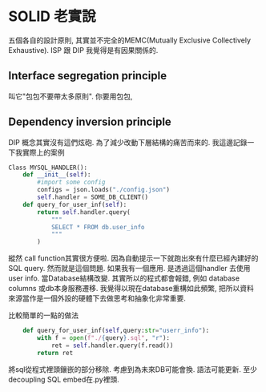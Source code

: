 # SOLID 老實說
五個各自的設計原則, 其實並不完全的MEMC(Mutually Exclusive Collectively Exhaustive). 
ISP 跟 DIP 我覺得是有因果關係的.
## Interface segregation principle
叫它"包包不要帶太多原則". 你要用包包, 
## Dependency inversion principle
DIP 概念其實沒有這們炫砲. 為了減少改動下層結構的痛苦而來的. 我這邊記錄一下我實際上的案例
```python
Class MYSQL_HANDLER():
	def __init__(self):
		#import some config
		configs = json.loads("./config.json")
		self.handler = SOME_DB_CLIENT()
	def query_for_user_inf(self):
		return self.handler.query(
			"""
			SELECT * FROM db.user_info
			"""
		)
```
縱然 call function其實很方便啦. 因為自動提示一下就跑出來有什麼已經內建好的SQL query. 然而就是這個問題. 如果我有一個應用. 是透過這個handler 去使用user info. 當Database結構改變. 其實所以的程式都會報錯, 例如 database columns 或db本身服務遷移. 我覺得以現在database重構如此頻繁, 把所以資料來源當作是一個外設的硬體下去做思考和抽象化非常重要.

比較簡單的一點的做法
```python
	def query_for_user_inf(self,query:str="userr_info"):
		with f = open(f"./{query}.sql", "r"):
			ret = self.handler.query(f.read())
		return ret
```
將sql從程式裡頭鑲嵌的部分移除. 考慮到為未來DB可能會換. 語法可能更新. 至少decoupling SQL embed在.py裡頭. 


<!--stackedit_data:
eyJoaXN0b3J5IjpbOTM4MTI3Nzc1LC0xMDYwNDQ3MjU1LC04OT
MyMzUxNTYsMjk0NjE1OTYsLTE5ODIzMzk0MzFdfQ==
-->